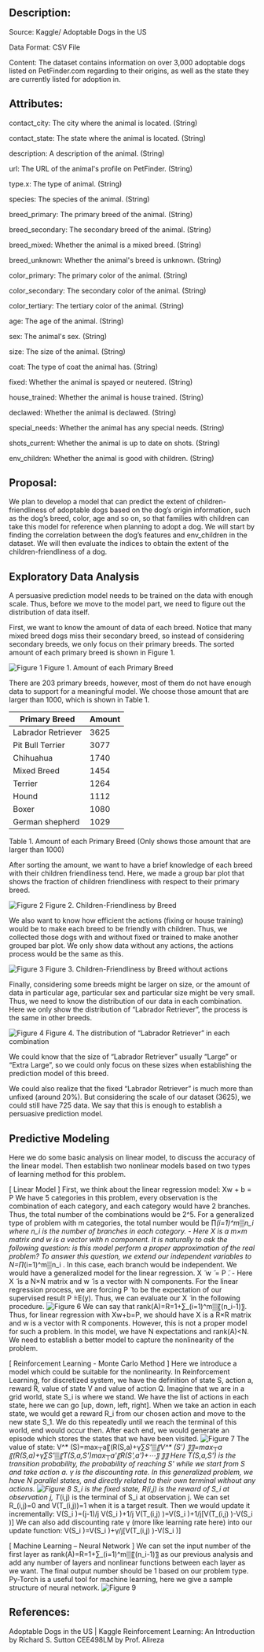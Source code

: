 ## Description:
Source: Kaggle/ Adoptable Dogs in the US

Data Format: CSV File

Content: The dataset contains information on over 3,000 adoptable dogs listed on PetFinder.com regarding to their origins, as well as the state they are currently listed for adoption in.


## Attributes:

contact_city: The city where the animal is located. (String)

contact_state: The state where the animal is located. (String)

description: A description of the animal. (String)

url: The URL of the animal's profile on PetFinder. (String)

type.x: The type of animal. (String)

species: The species of the animal. (String)

breed_primary: The primary breed of the animal. (String)

breed_secondary: The secondary breed of the animal. (String)

breed_mixed: Whether the animal is a mixed breed. (String)

breed_unknown: Whether the animal's breed is unknown. (String)

color_primary: The primary color of the animal. (String)

color_secondary: The secondary color of the animal. (String)

color_tertiary: The tertiary color of the animal. (String)

age: The age of the animal. (String)

sex: The animal's sex. (String)

size: The size of the animal. (String)

coat: The type of coat the animal has. (String)

fixed: Whether the animal is spayed or neutered. (String)

house_trained: Whether the animal is house trained. (String)

declawed: Whether the animal is declawed. (String)

special_needs: Whether the animal has any special needs. (String)

shots_current: Whether the animal is up to date on shots. (String)

env_children: Whether the animal is good with children. (String)


## Proposal:

We plan to develop a model that can predict the extent of children-friendliness of adoptable dogs based on the dog’s origin information, such as the dog’s breed, color, age and so on, so that families with children can take this model for reference when planning to adopt a dog. We will start by finding the correlation between the dog’s features and env_children in the dataset. We will then evaluate the indices to obtain the extent of the children-friendliness of a dog.


## Exploratory Data Analysis

A persuasive prediction model needs to be trained on the data with enough scale. Thus, before we move to the model part, we need to figure out the distribution of data itself.

First, we want to know the amount of data of each breed. Notice that many mixed breed dogs miss their secondary breed, so instead of considering secondary breeds, we only focus on their primary breeds. The sorted amount of each primary breed is shown in Figure 1.

![Figure 1](https://raw.githubusercontent.com/uiceds/cee-492-term-project-fall-2022-cmyy/main/Figure%201.png)
Figure 1. Amount of each Primary Breed

There are 203 primary breeds, however, most of them do not have enough data to support for a meaningful model. We choose those amount that are larger than 1000, which is shown in Table 1.


|      Primary Breed      |   Amount   |
|-------------------------|------------|
|   Labrador Retriever    |    3625    |
|     Pit Bull Terrier    |    3077    |
|        Chihuahua        |    1740    |
|       Mixed Breed       |    1454    |
|         Terrier         |    1264    |
|          Hound          |    1112    |
|          Boxer          |    1080    |
|     German shepherd     |    1029    |
Table 1. Amount of each Primary Breed (Only shows those amount that are larger than 1000)


After sorting the amount, we want to have a brief knowledge of each breed with their children friendliness tend. Here, we made a group bar plot that shows the fraction of children friendliness with respect to their primary breed. 

![Figure 2](https://raw.githubusercontent.com/uiceds/cee-492-term-project-fall-2022-cmyy/main/Figure%202.jpg)
Figure 2. Children-Friendliness by Breed

We also want to know how efficient the actions (fixing or house training) would be to make each breed to be friendly with children. Thus, we collected those dogs with and without fixed or trained to make another grouped bar plot. We only show data without any actions, the actions process would be the same as this. 

![Figure 3](https://raw.githubusercontent.com/uiceds/cee-492-term-project-fall-2022-cmyy/main/Figure%203.png)
Figure 3. Children-Friendliness by Breed without actions

Finally, considering some breeds might be larger on size, or the amount of data in particular age, particular sex and particular size might be very small. Thus, we need to know the distribution of our data in each combination. Here we only show the distribution of “Labrador Retriever”, the process is the same in other breeds.

![Figure 4](https://raw.githubusercontent.com/uiceds/cee-492-term-project-fall-2022-cmyy/main/Figure%204.png)
Figure 4. The distribution of “Labrador Retriever” in each combination

We could know that the size of “Labrador Retriever” usually “Large” or “Extra Large”, so we could only focus on these sizes when establishing the prediction model of this breed. 

We could also realize that the fixed “Labrador Retriever” is much more than unfixed (around 20%). But considering the scale of our dataset (3625), we could still have 725 data. We say that this is enough to establish a persuasive prediction model.


## Predictive Modeling

Here we do some basic analysis on linear model, to discuss the accuracy of the linear model. Then establish two nonlinear models based on two types of learning method for this problem.

[ Linear Model ] 
First, we think about the linear regression model: Xw + b = P
We have 5 categories in this problem, every observation is the combination of each category, and each category would have 2 branches. Thus, the total number of the combinations would be 2^5. For a generalized type of problem with m categories, the total number would be ∏_(i=1)^m▒n_i  where n_i is the number of branches in each category. 
	- Here X is a m×m matrix and w is a vector with n component.
It is naturally to ask the following question: is this model perform a proper approximation of the real problem?
To answer this question, we extend our independent variables to N=∏_(i=1)^m▒n_i . In this case, each branch would be independent. We would have a generalized model for the linear regression.
 X ̃ w ̃ = P ̃.
	- Here X ̃ is a N×N matrix and w ̃ is a vector with N components.
For the linear regression process, we are forcing P ̃ to be the expectation of our supervised result P ̃=E(y).  Thus, we can evaluate our  X ̃ in the following procedure.
![Figure 6]()
We can say that rank(A)=R=1+∑_(i=1)^m▒〖(n_i-1)〗.
Thus, for linear regression with Xw+b=P, we should have X is a R×R matrix and w is a vector with R components.
However, this is not a proper model for such a problem. In this model, we have N expectations and rank(A)<N. 
We need to establish a better model to capture the nonlinearity of the problem.

[ Reinforcement Learning - Monte Carlo Method ]
Here we introduce a model which could be suitable for the nonlinearity. 
In Reinforcement Learning, for discretized system, we have the definition of state S, action a, reward R, value of state V and value of action Q. 
Imagine that we are in a grid world, state S_i is where we stand. We have the list of actions in each state, here we can go [up, down, left, right]. When we take an action in each state, we would get a reward R_i from our chosen action and move to the new state S_1. We do this repeatedly until we reach the terminal of this world, end would occur then. After each end, we would generate an episode which stores the states that we have been visited.
![Figure 7]()
The value of state:
V^* (S)=max┬a⁡〖(R(S,a)+γ∑_S'▒〖V^* (S') 〗〗=max┬a⁡〖(R(S,a)+γ∑_S'▒〖T(S,a,S')max┬a'⁡〖R(S',a')+⋯〗 〗〗
	Here T(S,a,S') is the transition probability, the probability of reaching S' while we start from S and take action a. γ is the discounting rate.
In this generalized problem, we have N parallel states, and directly related to their own terminal without any actions. 
![Figure 8]()
S_i is the fixed state, R_(i,j) is the reward of S_i at observation j, T_(i,j) is the terminal of S_i at observation j.
We can set R_(i,j)=0 and  V(T_(i,j))=1  when it is a target result. Then we would update it incrementally:
V(S_i )=(j-1)/j V(S_i )+1/j V(T_(i,j) )=V(S_i )+1/j[V(T_(i,j) )-V(S_i )]
We can also add discounting rate γ (more like learning rate here) into our update function:
V(S_i )=V(S_i )+γ/j[V(T_(i,j) )-V(S_i )]

[ Machine Learning – Neural Network ]
We can set the input number of the first layer as rank(A)=R=1+∑_(i=1)^m▒〖(n_i-1)〗 as our previous analysis and add any number of layers and nonlinear functions between each layer as we want. The final output number should be 1 based on our problem type.
Py-Torch is a useful tool for machine learning, here we give a sample structure of neural network.
![Figure 9]()


## References:
Adoptable Dogs in the US | Kaggle
Reinforcement Learning: An Introduction by Richard S. Sutton
CEE498LM by Prof. Alireza

